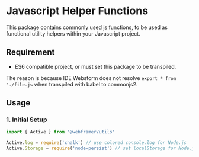 # Javascript Helper Functions
This package contains commonly used js functions, to be used as functional utility helpers within your Javascript project.

## Requirement
- ES6 compatible project, or must set this package to be transpiled.
  
The reason is because IDE Webstorm does not resolve `export * from './file.js` when transpiled with babel to commonjs2.

## Usage
### 1. Initial Setup
```js
import { Active } from '@webframer/utils'

Active.log = require('chalk') // use colored console.log for Node.js
Active.Storage = require('node-persist') // set localStorage for Node.js
```
